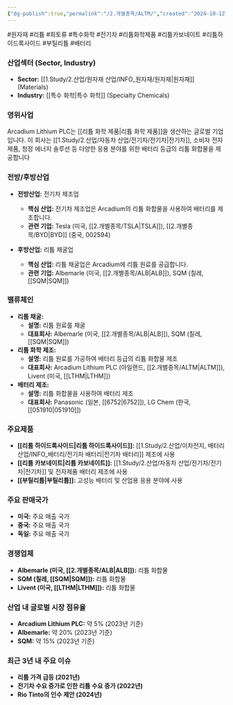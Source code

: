 ```yaml
---
{"dg-publish":true,"permalink":"/2.개별종목/ALTM/","created":"2024-10-12T00:12:58.799+09:00","updated":"2025-06-03T20:05:57.557+09:00"}
---
```


#원자재 #리튬 #희토류 #특수화학 #전기차 #리튬화학제품 
#리튬카보네이트 #리튬하이드록사이드 #부틸리튬 #배터리 

### 산업섹터 (Sector, Industry)

- **Sector:** [[1.Study/2.산업/원자재 산업/INFO_원자재/원자재\|원자재]] (Materials)
- **Industry:** [[특수 화학\|특수 화학]] (Specialty Chemicals)

### 영위사업

Arcadium Lithium PLC는 [[리튬 화학 제품\|리튬 화학 제품]]을 생산하는 글로벌 기업입니다. 이 회사는 [[1.Study/2.산업/자동차 산업/전기차/전기차\|전기차]], 소비자 전자제품, 청정 에너지 솔루션 등 다양한 응용 분야를 위한 배터리 등급의 리튬 화합물을 제공합니다

### 전방/후방산업

- **전방산업:** 전기차 제조업
    - **핵심 산업:** 전기차 제조업은 Arcadium의 리튬 화합물을 사용하여 배터리를 제조합니다.
    - **관련 기업:** Tesla (미국, [[2.개별종목/TSLA\|TSLA]]), [[2.개별종목/BYD\|BYD]] (중국, 002594)

- **후방산업:** 리튬 채굴업
    - **핵심 산업:** 리튬 채굴업은 Arcadium에 리튬 원료를 공급합니다.
    - **관련 기업:** Albemarle (미국, [[2.개별종목/ALB\|ALB]]), SQM (칠레, [[SQM\|SQM]])

### 밸류체인

- **리튬 채굴:**
    - **설명:** 리튬 원료를 채굴
    - **대표회사:** Albemarle (미국, [[2.개별종목/ALB\|ALB]]), SQM (칠레, [[SQM\|SQM]])
- **리튬 화학 제조:**
    - **설명:** 리튬 원료를 가공하여 배터리 등급의 리튬 화합물 제조
    - **대표회사:** Arcadium Lithium PLC (아일랜드, [[2.개별종목/ALTM\|ALTM]]), Livent (미국, [[LTHM\|LTHM]])
- **배터리 제조:**
    - **설명:** 리튬 화합물을 사용하여 배터리 제조
    - **대표회사:** Panasonic (일본, [[6752\|6752]]), LG Chem (한국, [[051910\|051910]])

### 주요제품

- **[[리튬 하이드록사이드\|리튬 하이드록사이드]]:** [[1.Study/2.산업/이차전지, 배터리 산업/INFO_배터리/전기차 배터리\|전기차 배터리]] 제조에 사용
- **[[리튬 카보네이트\|리튬 카보네이트]]:** [[1.Study/2.산업/자동차 산업/전기차/전기차\|전기차]] 및 전자제품 배터리 제조에 사용
- **[[부틸리튬\|부틸리튬]]:** 고성능 배터리 및 산업용 응용 분야에 사용

### 주요 판매국가

- **미국:** 주요 매출 국가
- **중국:** 주요 매출 국가
- **독일:** 주요 매출 국가

### 경쟁업체

- **Albemarle (미국, [[2.개별종목/ALB\|ALB]]):** 리튬 화합물
- **SQM (칠레, [[SQM\|SQM]]):** 리튬 화합물
- **Livent (미국, [[LTHM\|LTHM]]):** 리튬 화합물

### 산업 내 글로벌 시장 점유율

- **Arcadium Lithium PLC:** 약 5% (2023년 기준)
- **Albemarle:** 약 20% (2023년 기준)
- **SQM:** 약 15% (2023년 기준)

### 최근 3년 내 주요 이슈

- **리튬 가격 급등 (2021년)**
- **전기차 수요 증가로 인한 리튬 수요 증가 (2022년)**
- **Rio Tinto의 인수 제안 (2024년)**